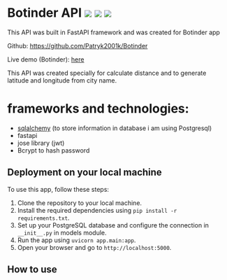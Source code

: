 
# Botinder API ![](https://img.shields.io/badge/Python-3776AB?style=for-the-badge&logo=python&logoColor=white) ![](https://img.shields.io/badge/Postgresql-07405E?style=for-the-badge&logo=postgresql&logoColor=white) ![](https://img.shields.io/badge/Fastapi-07405E?style=for-the-badge&logo=fastapi&logoColor=white)
This API was built in FastAPI framework and was created for Botinder app

Github: https://github.com/Patryk2001k/Botinder

Live demo (Botinder): [here](https://botinder.onrender.com/home)

This API was created specially for calculate distance and to generate latitude and longitude from city name.

# frameworks and technologies:
- <a href="https://www.sqlalchemy.org/" alt="sqlalchemy">sqlalchemy</a> (to store information in database i am using Postgresql)
- fastapi
- jose library (jwt)
- Bcrypt to hash password


## Deployment on your local machine

To use this app, follow these steps:
1. Clone the repository to your local machine.
2. Install the required dependencies using `pip install -r requirements.txt`.
3. Set up your PostgreSQL database and configure the connection in `__init__.py` in models module.
4. Run the app using `uvicorn app.main:app`.
5. Open your browser and go to `http://localhost:5000`.

## How to use

